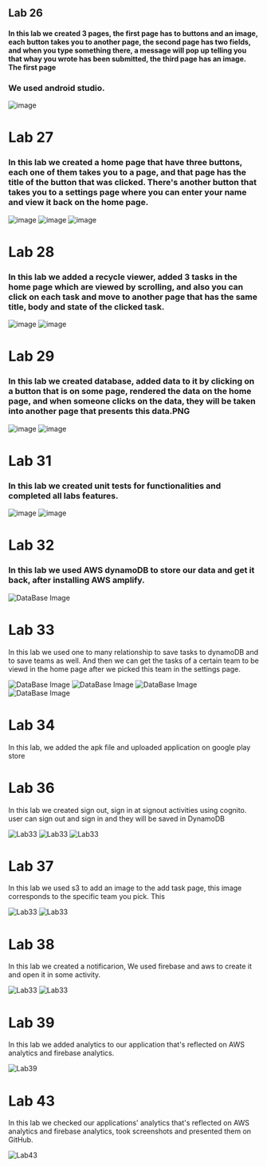 ## Lab 26

#### In this lab we created 3 pages, the first page has to buttons and an image, each button takes you to another page, the second page has two fields, and when you type something there, a message will pop up telling you that whay you wrote has been submitted, the third page has an image. The first page

### We used android studio.

![image](Screenshots/lab26.PNG)

# Lab 27

### In this lab we created a home page that have three buttons, each one of them takes you to a page, and that page has the title of the button that was clicked. There's another button that takes you to a settings page where you can enter your name and view it back on the home page.

![image](Screenshots/Lab27.PNG)
![image](Screenshots/lab27-3.PNG)
![image](Screenshots/lab27-2.PNG)

# Lab 28

### In this lab we added a recycle viewer, added 3 tasks in the home page which are viewed by scrolling, and also you can click on each task and move to another page that has the same title, body and state of the clicked task.

![image](Screenshots/Lab28-1.PNG)
![image](Screenshots/Lab28-2.PNG)

# Lab 29

### In this lab we created database, added data to it by clicking on a button that is on some page, rendered the data on the home page, and when someone clicks on the data, they will be taken into another page that presents this data.PNG

![image](Screenshots/Lab29-1.PNG)
![image](Screenshots/Lab29-2.PNG)

# Lab 31

### In this lab we created unit tests for functionalities and completed all labs features.

![image](Screenshots/Lab31-1.PNG)
![image](Screenshots/Lab31-2.PNG)

# Lab 32

### In this lab we used AWS dynamoDB to store our data and get it back, after installing AWS amplify.

![DataBase Image](Screenshots/DataBase.png)

# Lab 33

In this lab we used one to many relationship to save tasks to dynamoDB and to save teams as well. And then we can get the tasks of a certain team to be viewd in the home page after we picked this team in the settings page.

![DataBase Image](Screenshots/Lab33-1.PNG)
![DataBase Image](Screenshots/Lab33-2.PNG)
![DataBase Image](Screenshots/Lab33-3.PNG)
![DataBase Image](Screenshots/Lab33-4.PNG)

# Lab 34

In this lab, we added the apk file and uploaded application on google play store

# Lab 36

In this lab we created sign out, sign in at signout activities using cognito. user can sign out and sign in and they will be saved in DynamoDB

![Lab33](Screenshots/Lab36-1.PNG)
![Lab33](Screenshots/Lab36-2.PNG)
![Lab33](Screenshots/Lab36-3.PNG)

# Lab 37

In this lab we used s3 to add an image to the add task page, this image corresponds to the specific team you pick. This

![Lab33](Screenshots/Lab37-1.PNG)
![Lab33](Screenshots/Lab37-2.PNG)

# Lab 38

In this lab we created a notificarion, We used firebase and aws to create it and open it in some activity.

![Lab33](Screenshots/Lab38-1.PNG)
![Lab33](Screenshots/Lab38-2.PNG)

# Lab 39

In this lab we added analytics to our application that's reflected on AWS analytics and firebase analytics.

![Lab39](Screenshots/Lab39-1.PNG)

# Lab 43

In this lab we checked our applications' analytics that's reflected on AWS analytics and firebase analytics, took screenshots and presented them on GitHub.

![Lab43](Screenshots/Lab43-1.PNG)
